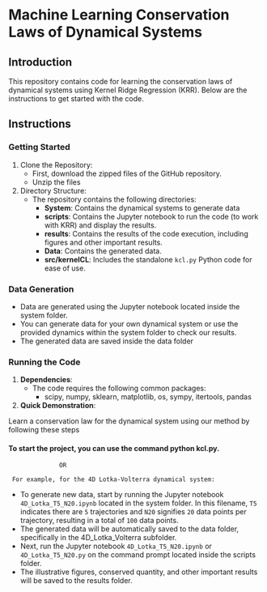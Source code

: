 # Machine Learning Conservation Laws of Dynamical Systems

## Introduction  

This repository contains code for learning the conservation laws of dynamical systems using Kernel Ridge Regression (KRR).
 Below are the instructions to get started with the code.

## Instructions

### Getting Started

1. Clone the Repository:
   * First, download the zipped files of the GitHub repository.
   *  Unzip the files
2. Directory Structure:
    * The repository contains the following directories:
       - **System**: Contains the dynamical systems to generate data
       - **scripts**: Contains the Jupyter notebook to run the code (to work with KRR) and display the results.
       - **results**: Contains the results of the code execution, including figures and other important results.
       - **Data**: Contains the generated data.
       - **src/kernelCL**: Includes the standalone ``kcl.py`` Python code for ease of use.

### Data Generation

* Data are generated using the Jupyter notebook located inside the system folder.
* You can generate data for your own dynamical system or use the provided dynamics within the system folder to check our results.
* The generated data are saved inside the data folder

### Running the Code

1. **Dependencies**:
   * The code requires the following common packages:
       - scipy, numpy, sklearn, matplotlib, os, sympy, itertools, pandas
2. **Quick Demonstration**:
   
Learn a conservation law for the dynamical system using our method by following these steps
#### To start the project, you can use the command python kcl.py.

                  OR

     For example, for the 4D Lotka-Volterra dynamical system:

   *  To generate new data, start by running the Jupyter notebook ``4D_Lotka_T5_N20.ipynb`` located in the system folder. In this filename, ``T5`` indicates there are ``5`` trajectories and ``N20`` signifies ``20`` data points per trajectory, resulting in a total of ``100`` data points.
   *  The generated data will be automatically saved to the data folder, specifically in the 4D_Lotka_Volterra subfolder.
   *  Next, run the Jupyter notebook ```4D_Lotka_T5_N20.ipynb``` or ``4D_Lotka_T5_N20.py`` on the command prompt located inside the scripts folder.
   *  The illustrative figures, conserved quantity, and other important results will be saved to the results folder.
